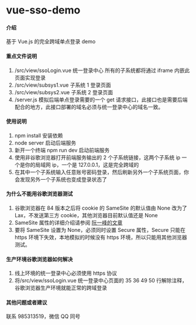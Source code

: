 # vue-sso-demo

#### 介绍

基于 Vue.js 的完全跨域单点登录 demo

#### 重点文件说明

1. /src/view/ssoLogin.vue 统一登录中心 所有的子系统都将通过 iframe 内嵌此页面实现登录
2. /src/view/subsys1.vue 子系统 1 登录页面
3. /src/view/subsys2.vue 子系统 2 登录页面
4. /server.js 模拟后端单点登录需要的一个 get 请求接口，此接口也是需要后端配合的地方，此接口部署的域名必须与统一登录中心的域名一致。

#### 使用说明

1. npm install 安装依赖
2. node server 启动后端服务
3. 新开一个终端 npm run dev 启动前端服务
4. 使用非谷歌浏览器打开前端服务输出的 2 个子系统链接，这两个子系统 ip 一个是你的局域网 ip，一个是 127.0.0.1，这是完全跨域的
5. 在其中一个子系统输入任意账号密码登录，然后刷新另外一个子系统页面，你会发现另外一个子系统也变成登录状态了

#### 为什么不能用谷歌浏览器测试

1. 谷歌浏览器在 84 版本之后将 cookie 的 SameSite 的默认值由 None 改为了 Lax，不发送第三方 cookie，其他浏览器目前默认值还是 None
2. SameSite 属性的详细介绍请参阅 [阮一峰的文章](http://www.ruanyifeng.com/blog/2019/09/cookie-samesite.html)
3. 要将 SameSite 设置为 None，必须同时设置 Secure 属性，Secure 只能在 https 环境下失效，本地模拟的时候没有 https 环境，所以只能用其他浏览器测试。

#### 生产环境谷歌浏览器如何解决

1. 线上环境的统一登录中心必须使用 https 协议
2. 将/src/view/ssoLogin.vue 统一登录中心页面的 35 36 49 50 行解除注释，谷歌浏览器生产环境就能正常的跨域登录

#### 其他问题或者建议

联系 985313519，微信 QQ 同号
